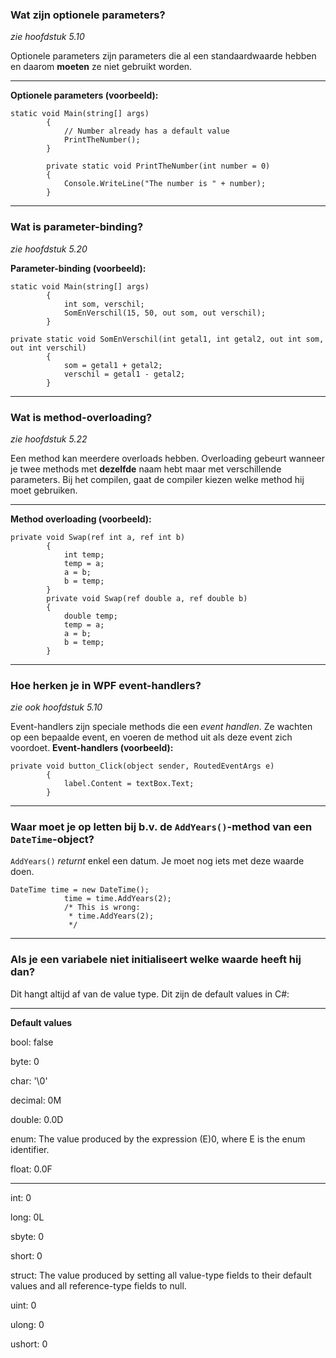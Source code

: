<!-- $theme: gaia -->

### Wat zijn optionele parameters?
*zie hoofdstuk 5.10*

Optionele parameters zijn parameters die al een standaardwaarde hebben en daarom **moeten** ze niet gebruikt worden.

---

**Optionele parameters (voorbeeld):**
```
static void Main(string[] args)
        {
            // Number already has a default value
            PrintTheNumber();
        }

        private static void PrintTheNumber(int number = 0)
        {
            Console.WriteLine("The number is " + number);
        }
```

---

### Wat is parameter-binding? 
*zie hoofdstuk 5.20*

**Parameter-binding (voorbeeld):**
```
static void Main(string[] args)
    	{
    	    int som, verschil;
            SomEnVerschil(15, 50, out som, out verschil);
        }

private static void SomEnVerschil(int getal1, int getal2, out int som, out int verschil)
        {
            som = getal1 + getal2;
            verschil = getal1 - getal2;
        }
```

---

### Wat is method-overloading?
*zie hoofdstuk 5.22*

Een method kan meerdere overloads hebben. Overloading gebeurt wanneer je twee methods met **dezelfde** naam hebt maar met verschillende parameters. Bij het compilen, gaat de compiler kiezen welke method hij moet gebruiken.

---

**Method overloading (voorbeeld):**
```
private void Swap(ref int a, ref int b)
        {
            int temp;
            temp = a;
            a = b;
            b = temp;
        }
        private void Swap(ref double a, ref double b)
        {
            double temp;
            temp = a;
            a = b;
            b = temp;
        }
```

---

### Hoe herken je in WPF event-handlers? 
*zie ook hoofdstuk 5.10*

Event-handlers zijn speciale methods die een *event handlen*. Ze wachten op een bepaalde event, en voeren de method uit als deze event zich voordoet.
**Event-handlers (voorbeeld):**
```
private void button_Click(object sender, RoutedEventArgs e)
        {
            label.Content = textBox.Text;
        }
```

---

### Waar moet je op letten bij b.v. de `AddYears()`-method van een `DateTime`-object?

`AddYears()` *returnt* enkel een datum. Je moet nog iets met deze waarde doen.
```
DateTime time = new DateTime();
            time = time.AddYears(2);
            /* This is wrong:
             * time.AddYears(2);
             */
```

---

### Als je een variabele niet initialiseert welke waarde heeft hij dan?

Dit hangt altijd af van de value type. Dit zijn de default values in C#:

---

**Default values**

bool:	false

byte:	0

char:	'\0'

decimal:	0M

double:	0.0D

enum:	The value produced by the expression (E)0, where E is the enum identifier.

float:	0.0F

---

int:	0

long:	0L

sbyte:	0

short:	0

struct:	The value produced by setting all value-type fields to their default values and all reference-type fields to null.

uint:	0

ulong:	0

ushort:	0
